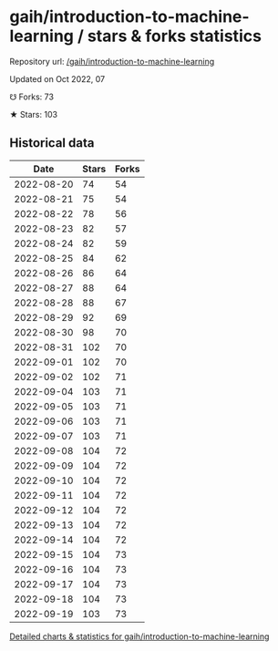 # gaih/introduction-to-machine-learning / stars & forks statistics

Repository url: [/gaih/introduction-to-machine-learning](https://github.com/gaih/introduction-to-machine-learning)

Updated on Oct 2022, 07

☋ Forks: 73

★ Stars: 103

## Historical data
| Date | Stars | Forks |
|------|-------|-------|
| 2022-08-20 | 74 | 54 | 
| 2022-08-21 | 75 | 54 | 
| 2022-08-22 | 78 | 56 | 
| 2022-08-23 | 82 | 57 | 
| 2022-08-24 | 82 | 59 | 
| 2022-08-25 | 84 | 62 | 
| 2022-08-26 | 86 | 64 | 
| 2022-08-27 | 88 | 64 | 
| 2022-08-28 | 88 | 67 | 
| 2022-08-29 | 92 | 69 | 
| 2022-08-30 | 98 | 70 | 
| 2022-08-31 | 102 | 70 | 
| 2022-09-01 | 102 | 70 | 
| 2022-09-02 | 102 | 71 | 
| 2022-09-04 | 103 | 71 | 
| 2022-09-05 | 103 | 71 | 
| 2022-09-06 | 103 | 71 | 
| 2022-09-07 | 103 | 71 | 
| 2022-09-08 | 104 | 72 | 
| 2022-09-09 | 104 | 72 | 
| 2022-09-10 | 104 | 72 | 
| 2022-09-11 | 104 | 72 | 
| 2022-09-12 | 104 | 72 | 
| 2022-09-13 | 104 | 72 | 
| 2022-09-14 | 104 | 72 | 
| 2022-09-15 | 104 | 73 | 
| 2022-09-16 | 104 | 73 | 
| 2022-09-17 | 104 | 73 | 
| 2022-09-18 | 104 | 73 | 
| 2022-09-19 | 103 | 73 | 


[Detailed charts & statistics for gaih/introduction-to-machine-learning](https://reviewgithub.com/rep/gaih/introduction-to-machine-learning)
